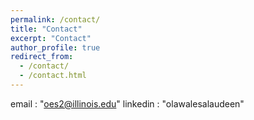 ```yaml
---
permalink: /contact/
title: "Contact"
excerpt: "Contact"
author_profile: true
redirect_from:
  - /contact/
  - /contact.html
---
```


email     : "oes2@illinois.edu"
linkedin  : "olawalesalaudeen"
